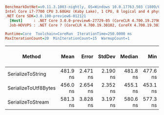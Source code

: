 ``` ini

BenchmarkDotNet=v0.11.3.1003-nightly, OS=Windows 10.0.17763.503 (1809/October2018Update/Redstone5)
Intel Core i7-7700 CPU 3.60GHz (Kaby Lake), 1 CPU, 8 logical and 4 physical cores
.NET Core SDK=3.0.100-preview6-012121
  [Host]     : .NET Core 3.0.0-preview6-27729-05 (CoreCLR 4.700.19.27901, CoreFX 4.700.19.27903), 64bit RyuJIT
  Job-HOVVPS : .NET Core ? (CoreCLR 4.700.19.30102, CoreFX 4.700.19.30301), 64bit RyuJIT

Runtime=Core  Toolchain=CoreRun  IterationTime=250.0000 ms  
MaxIterationCount=20  MinIterationCount=15  WarmupCount=1  

```
|               Method |     Mean |    Error |   StdDev |   Median |      Min |      Max | Gen 0/1k Op | Gen 1/1k Op | Gen 2/1k Op | Allocated Memory/Op |
|--------------------- |---------:|---------:|---------:|---------:|---------:|---------:|------------:|------------:|------------:|--------------------:|
|    SerializeToString | 481.9 ns | 2.471 ns | 2.190 ns | 481.8 ns | 477.6 ns | 484.9 ns |      0.0798 |           - |           - |               336 B |
| SerializeToUtf8Bytes | 456.0 ns | 2.654 ns | 2.352 ns | 455.1 ns | 453.1 ns | 459.8 ns |      0.0586 |           - |           - |               256 B |
|    SerializeToStream | 581.3 ns | 3.828 ns | 3.197 ns | 580.6 ns | 577.3 ns | 589.8 ns |      0.0326 |           - |           - |               144 B |
